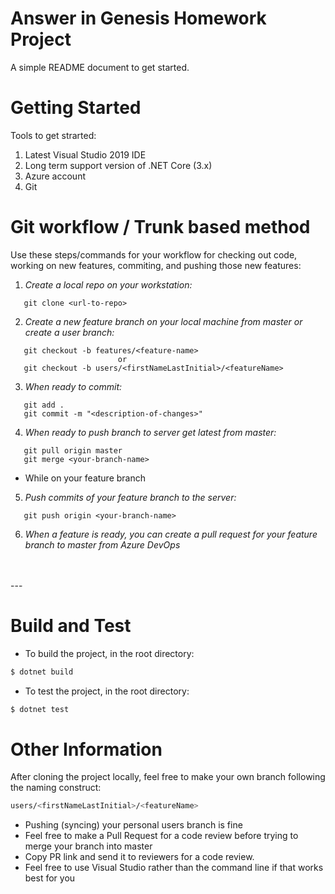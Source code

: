 
# Answer in Genesis Homework Project
A simple README document to get started.

# Getting Started
Tools to get strarted:
1.  Latest Visual Studio 2019 IDE
2.  Long term support version of .NET Core (3.x)
3.  Azure account
4.  Git

# Git workflow / Trunk based method
Use these steps/commands for your workflow for checking out code, working on new features, commiting, and pushing those new features:

1. *Create a local repo on your workstation:*
```
   git clone <url-to-repo>
```
2. *Create a new feature branch on your local machine from master or create a user branch:*
```
   git checkout -b features/<feature-name>
                        or
   git checkout -b users/<firstNameLastInitial>/<featureName>

```
3. *When ready to commit:*
```
   git add .
   git commit -m "<description-of-changes>"
```
4. *When ready to push branch to server get latest from master:*
```
   git pull origin master
   git merge <your-branch-name>
```
* While on your feature branch 

5. *Push commits of your feature branch to the server:*
```
   git push origin <your-branch-name>
```
  
6. *When a feature is ready, you can create a pull request for your feature branch to master from Azure DevOps*

<br />
<br />
---

# Build and Test
-  To build the project, in the root directory:
```bash
$ dotnet build
```
-  To test the project, in the root directory:
```bash
$ dotnet test
```
# Other Information
After cloning the project locally, feel free to make your own branch following the naming construct:
```bash
users/<firstNameLastInitial>/<featureName>
```
- Pushing (syncing) your personal users branch is fine
- Feel free to make a Pull Request for a code review before trying to merge your branch into master
- Copy PR link and send it to reviewers for a code review.
- Feel free to use Visual Studio rather than the command line if that works best for you